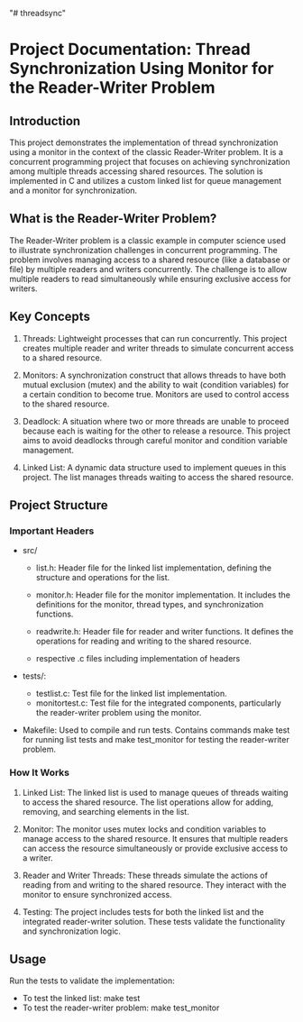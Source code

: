 "# threadsync" 


# Project Documentation: Thread Synchronization Using Monitor for the Reader-Writer Problem
## Introduction
This project demonstrates the implementation of thread synchronization using a monitor in the context of the classic Reader-Writer problem. It is a concurrent programming project that focuses on achieving synchronization among multiple threads accessing shared resources. The solution is implemented in C and utilizes a custom linked list for queue management and a monitor for synchronization.

## What is the Reader-Writer Problem?
The Reader-Writer problem is a classic example in computer science used to illustrate synchronization challenges in concurrent programming. The problem involves managing access to a shared resource (like a database or file) by multiple readers and writers concurrently. The challenge is to allow multiple readers to read simultaneously while ensuring exclusive access for writers.

## Key Concepts
1. Threads: Lightweight processes that can run concurrently. This project creates multiple reader and writer threads to simulate concurrent access to a shared resource.

2. Monitors: A synchronization construct that allows threads to have both mutual exclusion (mutex) and the ability to wait (condition variables) for a certain condition to become true. Monitors are used to control access to the shared resource.

3. Deadlock: A situation where two or more threads are unable to proceed because each is waiting for the other to release a resource. This project aims to avoid deadlocks through careful monitor and condition variable management.

4. Linked List: A dynamic data structure used to implement queues in this project. The list manages threads waiting to access the shared resource.

## Project Structure
### Important Headers
- src/
	- list.h: Header file for the linked list implementation, defining the structure and operations for the list.

	- monitor.h: Header file for the monitor implementation. It includes the definitions for the monitor, thread types, and synchronization functions.

	- readwrite.h: Header file for reader and writer functions. It defines the operations for reading and writing to the shared resource.
	- respective .c files including implementation of headers

- tests/:

	- testlist.c: Test file for the linked list implementation.
	- monitortest.c: Test file for the integrated components, particularly the reader-writer problem using the monitor.
- Makefile: Used to compile and run tests. Contains commands make test for running list tests and make test_monitor for testing the reader-writer problem.

### How It Works
1. Linked List: The linked list is used to manage queues of threads waiting to access the shared resource. The list operations allow for adding, removing, and searching elements in the list.

2. Monitor: The monitor uses mutex locks and condition variables to manage access to the shared resource. It ensures that multiple readers can access the resource simultaneously or provide exclusive access to a writer.

3. Reader and Writer Threads: These threads simulate the actions of reading from and writing to the shared resource. They interact with the monitor to ensure synchronized access.

4. Testing: The project includes tests for both the linked list and the integrated reader-writer solution. These tests validate the functionality and synchronization logic.

## Usage
Run the tests to validate the implementation:

- To test the linked list: make test
- To test the reader-writer problem: make test_monitor